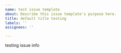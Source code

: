 ```yaml
---
name: test issue template
about: Describe this issue template's purpose here.
title: default title testing
labels: ''
assignees: ''

---
```


testing issue info

